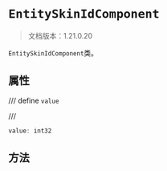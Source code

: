 # `EntitySkinIdComponent`

> 文档版本：1.21.0.20

`EntitySkinIdComponent`类。

## 属性

/// define
`value`


///

```js
value: int32
```


## 方法
